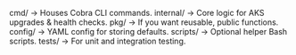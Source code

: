 
cmd/ → Houses Cobra CLI commands.
internal/ → Core logic for AKS upgrades & health checks.
pkg/ → If you want reusable, public functions.
config/ → YAML config for storing defaults.
scripts/ → Optional helper Bash scripts.
tests/ → For unit and integration testing.
